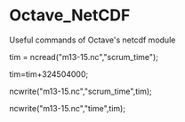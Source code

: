 # Octave_NetCDF
Useful commands of Octave's netcdf module


tim = ncread("m13-15.nc","scrum_time");

tim=tim+324504000;

ncwrite("m13-15.nc","scrum_time",tim);

ncwrite("m13-15.nc","time",tim);
